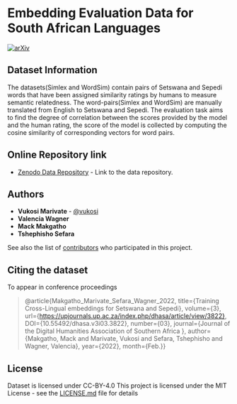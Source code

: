 # Embedding Evaluation Data for South African Languages

[![arXiv](https://img.shields.io/badge/arXiv-2111.06230-b31b1b.svg)](https://arxiv.org/abs/2111.06230)

## Dataset Information

The datasets(Simlex and WordSim) contain pairs of Setswana and Sepedi words that have been assigned similarity ratings by humans to measure semantic relatedness. The word-pairs(Simlex and WordSim) are manually translated from English to Setswana and Sepedi. The evaluation task aims to find the degree of correlation between the scores provided by the model and the human rating, the score of the model is collected by computing the cosine similarity of corresponding vectors for word pairs.

## Online Repository link

* [Zenodo Data Repository](https://zenodo.org/record/5673974) - Link to the data repository.

## Authors

* **Vukosi Marivate** - [@vukosi](https://twitter.com/vukosi)
* **Valencia Wagner**
* **Mack Makgatho**
* **Tshephisho Sefara**

See also the list of [contributors](https://github.com/dsfsi/embedding-eval-data//contributors) who participated in this project.

## Citing the dataset

To appear in conference proceedings

>@article{Makgatho_Marivate_Sefara_Wagner_2022, title={Training Cross-Lingual embeddings for Setswana and Sepedi}, 
volume={3}, 
url={https://upjournals.up.ac.za/index.php/dhasa/article/view/3822}, 
DOI={10.55492/dhasa.v3i03.3822}, 
number={03},
journal={Journal of the Digital Humanities Association of Southern Africa },
author={Makgatho, Mack and Marivate, Vukosi and Sefara, Tshephisho and Wagner, Valencia}, 
year={2022}, 
month={Feb.}}

## License
Dataset is licensed under CC-BY-4.0
This project is licensed under the MIT License - see the [LICENSE.md](LICENSE.md) file for details
